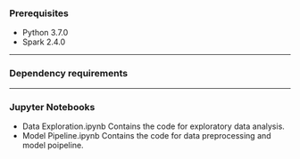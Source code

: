 ### Prerequisites
- Python 3.7.0
- Spark 2.4.0
---
### Dependency requirements


---
### Jupyter Notebooks
- Data Exploration.ipynb
  Contains the code for exploratory data analysis.
- Model Pipeline.ipynb
  Contains the code for data preprocessing and model poipeline.




